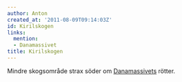 ```yaml
---
author: Anton
created_at: '2011-08-09T09:14:03Z'
id: Kirilskogen
links:
  mention:
  - Danamassivet
title: Kirilskogen
---
```


Mindre skogsområde strax söder om [Danamassivets] rötter.

  [Danamassivets]: Danamassivet
